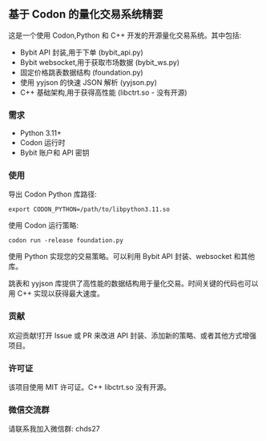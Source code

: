 ## 基于 Codon 的量化交易系统精要

这是一个使用 Codon,Python 和 C++ 开发的开源量化交易系统。其中包括:

* Bybit API 封装,用于下单 (bybit_api.py)
* Bybit websocket,用于获取市场数据 (bybit_ws.py)
* 固定价格跳表数据结构 (foundation.py)
* 使用 yyjson 的快速 JSON 解析 (yyjson.py)
* C++ 基础架构,用于获得高性能 (libctrt.so - 没有开源)

### 需求

* Python 3.11+
* Codon 运行时
* Bybit 账户和 API 密钥

### 使用

导出 Codon Python 库路径:

```shell
export CODON_PYTHON=/path/to/libpython3.11.so
```

使用 Codon 运行策略:

```shell
codon run -release foundation.py
```

使用 Python 实现您的交易策略。可以利用 Bybit API 封装、websocket 和其他库。

跳表和 yyjson 库提供了高性能的数据结构用于量化交易。时间关键的代码也可以用 C++ 实现以获得最大速度。

### 贡献

欢迎贡献!打开 Issue 或 PR 来改进 API 封装、添加新的策略、或者其他方式增强项目。

### 许可证

该项目使用 MIT 许可证。C++ libctrt.so 没有开源。

### 微信交流群

请联系我加入微信群: chds27
